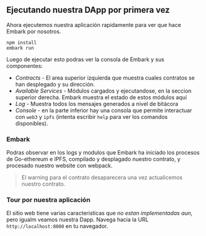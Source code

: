 ## Ejecutando nuestra DApp por primera vez
Ahora ejecutemos nuestra aplicación rapidamente para ver que hace Embark por nosotros.
```
npm install
embark run
```
Luego de ejecutar esto podras ver la consola de Embark y sus componentes:
* *Contracts* - El area superior izquierda que muestra cuales contratos se han desplegado y su dirección.
* *Available Services* - Módulos cargados y ejecutandose, en la seccion superior derecha. Embark muestra el estado de estos módulos aquí
* *Log* - Muestra todos los mensajes generados a nivel de bitácora
* *Console* - en la parte inferior hay una consola que permite interactuar con `web3` y `ipfs` (intenta escribir `help` para ver los comandos disponibles).

### Embark 
Podras observar en los logs y modulos que Embark ha iniciado los procesos de Go-ethereum e IPFS, compilado y desplagado nuestro contrato, y procesado nuestro website con webpack. 
> El warning para el contrato desaparecera una vez actualicemos nuestro contrato.

### Tour por nuestra aplicación
El sitio web tiene varias caracteristicas que *no estan implementadas aun*, pero igualm veamos nuestra Dapp. Navega hacia la URL `http://localhost:8000` en tu navegador.